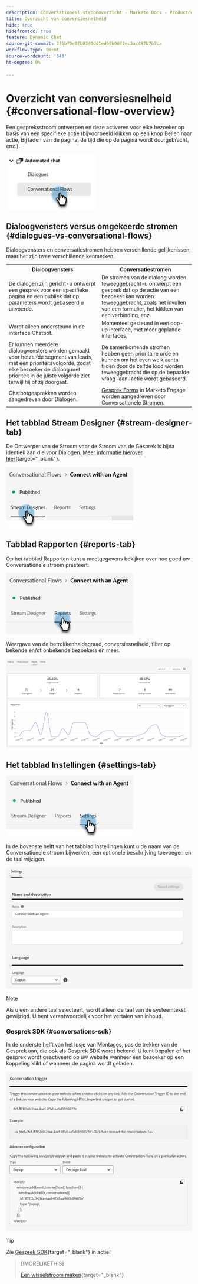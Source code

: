 ```yaml
---
description: Conversationeel stroomoverzicht - Marketo Docs - Productdocumentatie
title: Overzicht van conversiesnelheid
hide: true
hidefromtoc: true
feature: Dynamic Chat
source-git-commit: 2f5b79e9fb0340dd1ed65b00f2ec3ac487b7b7ca
workflow-type: tm+mt
source-wordcount: '343'
ht-degree: 0%

---
```


# Overzicht van conversiesnelheid {#conversational-flow-overview}

Een gespreksstroom ontwerpen en deze activeren voor elke bezoeker op basis van een specifieke actie (bijvoorbeeld klikken op een knop Bellen naar actie, Bij laden van de pagina, de tijd die op de pagina wordt doorgebracht, enz.).

![](assets/conversational-flow-overview-1.png)

## Dialoogvensters versus omgekeerde stromen {#dialogues-vs-conversational-flows}

Dialoogvensters en conversatiestromen hebben verschillende gelijkenissen, maar het zijn twee verschillende kenmerken.

<table> 
 <tbody> 
  <tr> 
   <th style="width:50%">Dialoogvensters</th> 
   <th style="width:50%">Conversatiestromen</th>
  </tr> 
  <tr> 
   <td>De dialogen zijn gericht-u ontwerpt een gesprek voor een specifieke pagina en een publiek dat op parameters wordt gebaseerd u uitvoerde.</td> 
   <td>De stromen van de dialoog worden teweeggebracht-u ontwerpt een gesprek dat op de actie van een bezoeker kan worden teweeggebracht, zoals het invullen van een formulier, het klikken van een verbinding, enz.</td>
  </tr>
   <tr> 
   <td>Wordt alleen ondersteund in de interface Chatbot.</td> 
   <td>Momenteel gesteund in een pop-up interface, met meer geplande interfaces.</td>
  </tr>
  </tr>
   <tr> 
   <td>Er kunnen meerdere dialoogvensters worden gemaakt voor hetzelfde segment van leads, met een prioriteitsvolgorde, zodat elke bezoeker de dialoog met prioriteit in de juiste volgorde ziet terwijl hij of zij doorgaat.</td> 
   <td>De samenkomende stromen hebben geen prioritaire orde en kunnen om het even welk aantal tijden door de zelfde lood worden teweeggebracht die op de bepaalde vraag-aan-actie wordt gebaseerd.</td>
  </tr>
  <tr>
   <td>Chatbotgesprekken worden aangedreven door Dialogen.</td>
   <td><a href="/help/marketo/product-docs/demand-generation/dynamic-chat-two/automated-chat/conversational-flow-settings-for-marketo-engage-forms.md" target="_blank">Gesprek Forms</a> in Marketo Engage worden aangedreven door Conversationele Stromen.</td>
  </tr>
 </tbody> 
</table>

## Het tabblad Stream Designer {#stream-designer-tab}

De Ontwerper van de Stroom voor de Stroom van de Gesprek is bijna identiek aan die voor Dialogen. [Meer informatie hierover hier](/help/marketo/product-docs/demand-generation/dynamic-chat-two/automated-chat/stream-designer.md){target="_blank"}.

![](assets/conversational-flow-overview-2.png)

## Tabblad Rapporten {#reports-tab}

Op het tabblad Rapporten kunt u meetgegevens bekijken over hoe goed uw Conversationele stroom presteert.

![](assets/conversational-flow-overview-3.png)

Weergave van de betrokkenheidsgraad, conversiesnelheid, filter op bekende en/of onbekende bezoekers en meer.

![](assets/conversational-flow-overview-4.png)

## Het tabblad Instellingen {#settings-tab}

![](assets/conversational-flow-overview-5.png)

In de bovenste helft van het tabblad Instellingen kunt u de naam van de Conversationele stroom bijwerken, een optionele beschrijving toevoegen en de taal wijzigen.

![](assets/conversational-flow-overview-6.png)

>[!NOTE]
>
>Als u een andere taal selecteert, wordt alleen de taal van de systeemtekst gewijzigd. U bent verantwoordelijk voor het vertalen van inhoud.

### Gesprek SDK {#conversations-sdk}

In de onderste helft van het lusje van Montages, pas de trekker van de Gesprek aan, die ook als Gesprek SDK wordt bekend. U kunt bepalen of het gesprek wordt geactiveerd op uw website wanneer een bezoeker op een koppeling klikt of wanneer de pagina wordt geladen.

![](assets/conversational-flow-overview-7.png)

>[!TIP]
>
>Zie [Gesprek SDK](https://experienceleague.adobe.com/tools/marketo-dynamic-chatbot/conversations-sdk/){target="_blank"} in actie!

>[!MORELIKETHIS]
>
>[Een wisselstroom maken](/help/marketo/product-docs/demand-generation/dynamic-chat-two/automated-chat/create-a-conversational-flow.md){target="_blank"}
